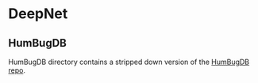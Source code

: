 # DeepNet

## HumBugDB

HumBugDB directory contains a stripped down version of the 
[HumBugDB repo](https://github.com/HumBug-Mosquito/HumBugDB).